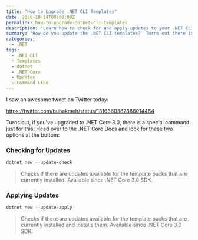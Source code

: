 ```yaml
---
title: "How to Upgrade .NET CLI Templates"
date: 2020-10-14T00:00:00Z
permalink: how-to-upgrade-dotnet-cli-templates
description: "Learn how to check for and apply updates to your .NET CLI templates using simple dotnet commands introduced in .NET Core 3.0."
summary: "How do you update the .NET CLI templates?  Turns out there is a command just for you!"
categories:
  - .NET
tags:
  - .NET CLI
  - Templates
  - dotnet
  - .NET Core
  - Updates
  - Command Line
---
```


I saw an awesome tweet on Twitter today:

https://twitter.com/buhakmeh/status/1316360387886014464

Turns out, if you've upgraded to .NET Core 3.0, there is a special command just for this!  Head over to the [.NET Core Docs](https://docs.microsoft.com/en-us/dotnet/core/tools/dotnet-new?WT.mc_id=DOP-MVP-4029061) and look for these two options at the bottom:

### Checking for Updates  

```powershell
dotnet new --update-check
```

> Checks if there are updates available for the template packs that are currently installed. Available since .NET Core 3.0 SDK.

### Applying Updates  

```powershell
dotnet new --update-apply
```

> Checks if there are updates available for the template packs that are currently installed and installs them. Available since .NET Core 3.0 SDK.

